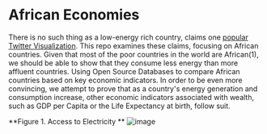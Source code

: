 # African Economies
There is no such thing as a low-energy rich country, claims one [popular Twitter Visualization](https://twitter.com/DrTBehrens/status/1761132691871711614). This repo examines these claims, focusing on African countries. Given that most of the poor countries in the world are African(1), we should be able to show that they consume less energy than more affluent countries. Using Open Source Databases to compare African countries based on key economic indicators. In order to be even more convincing, we attempt to prove that as a country's energy generation and consumption increase, other economic indicators associated with wealth, such as GDP per Capita or the Life Expectancy at birth, follow suit. 


**Figure 1. Access to Electricity **
![image](https://github.com/LNshuti/african-currencies/assets/13305262/e39c37e4-b80d-40b5-b73e-ae9bc85ca041)


